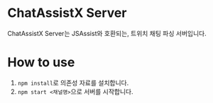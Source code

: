 # ChatAssistX Server
ChatAssistX Server는 JSAssist와 호환되는, 트위치 채팅 파싱 서버입니다.

# How to use
1. `npm install`로 의존성 자료를 설치합니다.
2. `npm start <채널명>`으로 서버를 시작합니다.
